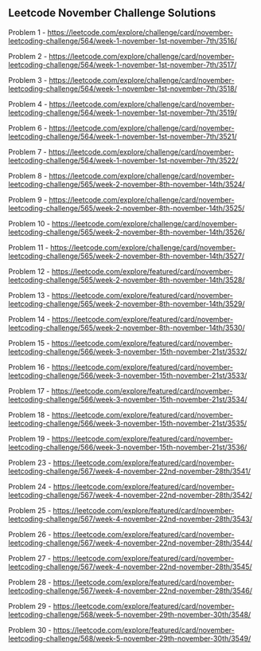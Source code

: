 <h2>Leetcode November Challenge Solutions</h2>

Problem 1 - https://leetcode.com/explore/challenge/card/november-leetcoding-challenge/564/week-1-november-1st-november-7th/3516/

Problem 2 - https://leetcode.com/explore/challenge/card/november-leetcoding-challenge/564/week-1-november-1st-november-7th/3517/

Problem 3 - https://leetcode.com/explore/challenge/card/november-leetcoding-challenge/564/week-1-november-1st-november-7th/3518/

Problem 4 - https://leetcode.com/explore/challenge/card/november-leetcoding-challenge/564/week-1-november-1st-november-7th/3519/

Problem 6 - https://leetcode.com/explore/challenge/card/november-leetcoding-challenge/564/week-1-november-1st-november-7th/3521/

Problem 7 - https://leetcode.com/explore/challenge/card/november-leetcoding-challenge/564/week-1-november-1st-november-7th/3522/

Problem 8 - https://leetcode.com/explore/challenge/card/november-leetcoding-challenge/565/week-2-november-8th-november-14th/3524/

Problem 9 - https://leetcode.com/explore/challenge/card/november-leetcoding-challenge/565/week-2-november-8th-november-14th/3525/

Problem 10 - https://leetcode.com/explore/challenge/card/november-leetcoding-challenge/565/week-2-november-8th-november-14th/3526/

Problem 11 - https://leetcode.com/explore/challenge/card/november-leetcoding-challenge/565/week-2-november-8th-november-14th/3527/

Problem 12 - https://leetcode.com/explore/featured/card/november-leetcoding-challenge/565/week-2-november-8th-november-14th/3528/

Problem 13 - https://leetcode.com/explore/featured/card/november-leetcoding-challenge/565/week-2-november-8th-november-14th/3529/

Problem 14 - https://leetcode.com/explore/featured/card/november-leetcoding-challenge/565/week-2-november-8th-november-14th/3530/

Problem 15 - https://leetcode.com/explore/featured/card/november-leetcoding-challenge/566/week-3-november-15th-november-21st/3532/

Problem 16 - https://leetcode.com/explore/featured/card/november-leetcoding-challenge/566/week-3-november-15th-november-21st/3533/

Problem 17 - https://leetcode.com/explore/featured/card/november-leetcoding-challenge/566/week-3-november-15th-november-21st/3534/

Problem 18 - https://leetcode.com/explore/featured/card/november-leetcoding-challenge/566/week-3-november-15th-november-21st/3535/

Problem 19 - https://leetcode.com/explore/featured/card/november-leetcoding-challenge/566/week-3-november-15th-november-21st/3536/

Problem 23 - https://leetcode.com/explore/featured/card/november-leetcoding-challenge/567/week-4-november-22nd-november-28th/3541/

Problem 24 - https://leetcode.com/explore/featured/card/november-leetcoding-challenge/567/week-4-november-22nd-november-28th/3542/

Problem 25 - https://leetcode.com/explore/featured/card/november-leetcoding-challenge/567/week-4-november-22nd-november-28th/3543/

Problem 26 - https://leetcode.com/explore/featured/card/november-leetcoding-challenge/567/week-4-november-22nd-november-28th/3544/

Problem 27 - https://leetcode.com/explore/featured/card/november-leetcoding-challenge/567/week-4-november-22nd-november-28th/3545/

Problem 28 - https://leetcode.com/explore/featured/card/november-leetcoding-challenge/567/week-4-november-22nd-november-28th/3546/

Problem 29 - https://leetcode.com/explore/featured/card/november-leetcoding-challenge/568/week-5-november-29th-november-30th/3548/

Problem 30 - https://leetcode.com/explore/featured/card/november-leetcoding-challenge/568/week-5-november-29th-november-30th/3549/

